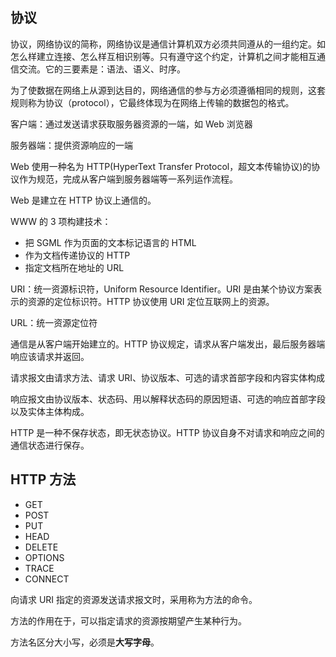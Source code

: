 ## 协议

协议，网络协议的简称，网络协议是通信计算机双方必须共同遵从的一组约定。如怎么样建立连接、怎么样互相识别等。只有遵守这个约定，计算机之间才能相互通信交流。它的三要素是：语法、语义、时序。

为了使数据在网络上从源到达目的，网络通信的参与方必须遵循相同的规则，这套规则称为协议（protocol），它最终体现为在网络上传输的数据包的格式。

客户端：通过发送请求获取服务器资源的一端，如 Web 浏览器

服务器端：提供资源响应的一端

Web 使用一种名为 HTTP\(HyperText Transfer Protocol，超文本传输协议\)的协议作为规范，完成从客户端到服务器端等一系列运作流程。

Web 是建立在 HTTP 协议上通信的。

WWW 的 3 项构建技术：

* 把 SGML 作为页面的文本标记语言的 HTML
* 作为文档传递协议的 HTTP
* 指定文档所在地址的 URL

URI：统一资源标识符，Uniform Resource Identifier。URI 是由某个协议方案表示的资源的定位标识符。HTTP 协议使用 URI 定位互联网上的资源。

URL：统一资源定位符

通信是从客户端开始建立的。HTTP 协议规定，请求从客户端发出，最后服务器端响应该请求并返回。

请求报文由请求方法、请求 URI、协议版本、可选的请求首部字段和内容实体构成

响应报文由协议版本、状态码、用以解释状态码的原因短语、可选的响应首部字段以及实体主体构成。

HTTP 是一种不保存状态，即无状态协议。HTTP 协议自身不对请求和响应之间的通信状态进行保存。



## HTTP 方法

* GET
* POST
* PUT
* HEAD
* DELETE
* OPTIONS
* TRACE
* CONNECT

向请求 URI 指定的资源发送请求报文时，采用称为方法的命令。

方法的作用在于，可以指定请求的资源按期望产生某种行为。

方法名区分大小写，必须是**大写字母**。



